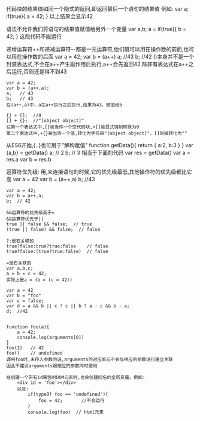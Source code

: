 代码块的结果值如同一个隐式的返回,即返回最后一个语句的结果值
例如:
    var a;
     if(true){
         a = 42;
     }
    以上结果会显示42

语法不允许我们将语句的结果值赋值给另外一个变量
    var a,b; 
    a = if(true){
        b = 42;
    }
    这段代码不能运行

递增运算符++和递减运算符--都是一元运算符,他们既可以用在操作数的前面,也可以用在操作数的后面
    var a = 42;
    var b = (a++)
    a;   //43
    b;   //42
  ()本身并不是一个封装表达式,不会在a++产生副作用后执行,a++会先返回42.除非有表达式在a++之后运行,否则还是得不到43
    
    var a = 42;
    var b = (a++,a);
    a;   // 43
    b;   // 43
    在(a++,a)中，a在a++执行之后执行,结果为43，赋值给b
    
    {} + [];  //0
    [] + {};  //"[object object]"
    在第一个表达式中,{}被当作一个空代码块,+[]被显式强制转换为0
    第二个表达式中,+{}被当作一个值,转化为字符串"[object object]"，[]则被转化为""

从ES6开始,{..}也可用于"解构赋值"
    function getData(){
        return {
            a:2,
            b:3
        }
    }
    var {a,b} = getData()
    a;   // 2
    b;   // 3
    相当于下面的代码
        var res = getData()
        var a = res.a
        var b = res.b

运算符优先级:
    用,来连接语句的时候,它的优先级最低,其他操作符的优先级都比它高
    var a = 42
    var b = (a++,a)
    b;  //43

    var a = 42;
    var b = a++,a;
    b;  // 42

    &&运算符的优先级高于=
    &&运算符优先于||
    true || false && false;  // true
    (true || false) && false;  // false

    ?:是右关联的
    true?false:true?true:false    // false
    true?false:(true?true:false)  // false

    =是右关联的
    var a,b,c;
    a = b = c = 42;
    实际上是a = (b = (c = 42))

    var a = 42
    var b = "foo"
    var c = false;
    var d = a && b || c ? c || b ? a : c && b : a;
    d;  //42


    function foo(a){
        a = 42;
        console.log(arguments[0])
    }
    foo(2)   // 42
    foo()    // undefined
    调用foo时,未传入参数的话,arguments的对应单元不会与相应的参数进行建立关联
    因此不建议arguments跟相应的参数同时使用

    在创建一个带有id属性的DOM元素时,也会创建同名的全局变量。例如:
        <div id = 'foo'></div>
        以及:
            if(typeOf foo == 'undefined'){
                foo = 42;       //不会运行 
            }   
            console.log(foo)  // html元素